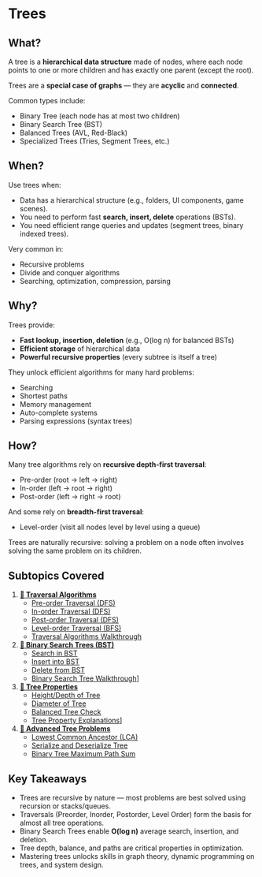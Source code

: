 ﻿# Trees

## What?
A tree is a **hierarchical data structure** made of nodes, where each node points to one or more children and has exactly one parent (except the root).

Trees are a **special case of graphs** — they are **acyclic** and **connected**.

Common types include:
- Binary Tree (each node has at most two children)
- Binary Search Tree (BST)
- Balanced Trees (AVL, Red-Black)
- Specialized Trees (Tries, Segment Trees, etc.)

## When?
Use trees when:
- Data has a hierarchical structure (e.g., folders, UI components, game scenes).
- You need to perform fast **search, insert, delete** operations (BSTs).
- You need efficient range queries and updates (segment trees, binary indexed trees).

Very common in:
- Recursive problems
- Divide and conquer algorithms
- Searching, optimization, compression, parsing

## Why?
Trees provide:
- **Fast lookup, insertion, deletion** (e.g., O(log n) for balanced BSTs)
- **Efficient storage** of hierarchical data
- **Powerful recursive properties** (every subtree is itself a tree)

They unlock efficient algorithms for many hard problems:
- Searching
- Shortest paths
- Memory management
- Auto-complete systems
- Parsing expressions (syntax trees)

## How?

Many tree algorithms rely on **recursive depth-first traversal**:
- Pre-order (root → left → right)
- In-order (left → root → right)
- Post-order (left → right → root)

And some rely on **breadth-first traversal**:
- Level-order (visit all nodes level by level using a queue)

Trees are naturally recursive: solving a problem on a node often involves solving the same problem on its children.


## Subtopics Covered
1. [**📁 Traversal Algorithms**](traversals)
    - [Pre-order Traversal (DFS)](traversals/preorder_traversal.cpp)
    - [In-order Traversal (DFS)](traversals/inorder_traversal.cpp)
    - [Post-order Traversal (DFS)](traversals/postorder_traversal.cpp)
    - [Level-order Traversal (BFS)](traversals/level_order_traversal.cpp)
    - [Traversal Algorithms Walkthrough](traversals/README.md)
2. [**📁 Binary Search Trees (BST)**](binary_search_tree)
    - [Search in BST](binary_search_tree/search_in_bst.cpp)
    - [Insert into BST](binary_search_tree/insert_into_bst.cpp)
    - [Delete from BST](binary_search_tree/delete_from_bst.cpp)
    - [Binary Search Tree Walkthrough](binary_search_tree/README.md)]
3. [**📁 Tree Properties**](tree_properties)
    - [Height/Depth of Tree](tree_properties/height_of_tree.cpp)
    - [Diameter of Tree](tree_properties/diameter_of_tree.cpp)
    - [Balanced Tree Check](tree_properties/check_balanced_tree.cpp)
    - [Tree Property Explanations](tree_properties/README.md)]
4. [**📁 Advanced Tree Problems**](advanced_trees)
    - [Lowest Common Ancestor (LCA)](advanced_trees/lowest_common_ancestor.cpp)
    - [Serialize and Deserialize Tree](advanced_trees/serialize_deserialize_tree.cpp)
    - [Binary Tree Maximum Path Sum](advanced_trees/binary_tree_max_path_sum.cpp)

## Key Takeaways
- Trees are recursive by nature — most problems are best solved using recursion or stacks/queues.
- Traversals (Preorder, Inorder, Postorder, Level Order) form the basis for almost all tree operations.
- Binary Search Trees enable **O(log n)** average search, insertion, and deletion.
- Tree depth, balance, and paths are critical properties in optimization.
- Mastering trees unlocks skills in graph theory, dynamic programming on trees, and system design.
